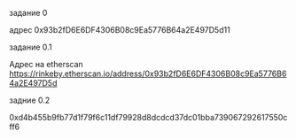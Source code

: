 задание 0

адрес
0x93b2fD6E6DF4306B08c9Ea5776B64a2E497D5d11

задание 0.1

Адрес на etherscan
https://rinkeby.etherscan.io/address/0x93b2fD6E6DF4306B08c9Ea5776B64a2E497D5d

задние 0.2

0xd4b455b9fb77d1f79f6c11df79928d8dcdcd37dc01bba739067292617550cff6
